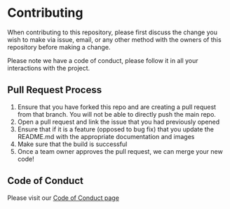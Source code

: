 # Contributing

When contributing to this repository, please first discuss the change you wish to make via issue,
email, or any other method with the owners of this repository before making a change.

Please note we have a code of conduct, please follow it in all your interactions with the project.

## Pull Request Process

1. Ensure that you have forked this repo and are creating a pull request from that branch. You will not be able to directly push the main repo.
2. Open a pull request and link the issue that you had previously opened
3. Ensure that if it is a feature (opposed to bug fix) that you update the README.md with the appropriate documentation and images
4. Make sure that the build is successful
5. Once a team owner approves the pull request, we can merge your new code!

## Code of Conduct

Please visit our [Code of Conduct page]("https://github.intuit.com/qbo/postgres_perfstats/CODE_OF_CONDUCT.md")
